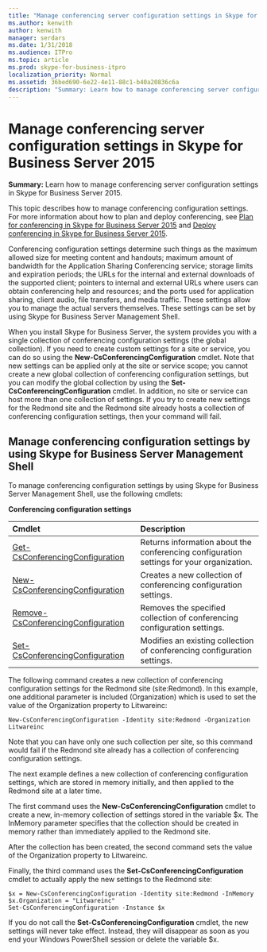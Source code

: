 ```yaml
---
title: "Manage conferencing server configuration settings in Skype for Business Server 2015"
ms.author: kenwith
author: kenwith
manager: serdars
ms.date: 1/31/2018
ms.audience: ITPro
ms.topic: article
ms.prod: skype-for-business-itpro
localization_priority: Normal
ms.assetid: 36bed690-6e22-4e11-88c1-b40a20836c6a
description: "Summary: Learn how to manage conferencing server configuration settings in Skype for Business Server 2015."
---
```


# Manage conferencing server configuration settings in Skype for Business Server 2015
 
**Summary:** Learn how to manage conferencing server configuration settings in Skype for Business Server 2015.
  
This topic describes how to manage conferencing configuration settings. For more information about how to plan and deploy conferencing, see [Plan for conferencing in Skype for Business Server 2015](../../plan-your-deployment/conferencing/conferencing.md) and [Deploy conferencing in Skype for Business Server 2015](../../deploy/deploy-conferencing/deploy-conferencing.md).
  
Conferencing configuration settings determine such things as the maximum allowed size for meeting content and handouts; maximum amount of bandwidth for the Application Sharing Conferencing service; storage limits and expiration periods; the URLs for the internal and external downloads of the supported client; pointers to internal and external URLs where users can obtain conferencing help and resources; and the ports used for application sharing, client audio, file transfers, and media traffic. These settings allow you to manage the actual servers themselves. These settings can be set by using Skype for Business Server Management Shell.
  
When you install Skype for Business Server, the system provides you with a single collection of conferencing configuration settings (the global collection). If you need to create custom settings for a site or service, you can do so using the **New-CsConferencingConfiguration** cmdlet. Note that new settings can be applied only at the site or service scope; you cannot create a new global collection of conferencing configuration settings, but you can modify the global collection by using the **Set-CsConferencingConfiguration** cmdlet. In addition, no site or service can host more than one collection of settings. If you try to create new settings for the Redmond site and the Redmond site already hosts a collection of conferencing configuration settings, then your command will fail.
  
## Manage conferencing configuration settings by using Skype for Business Server Management Shell

To manage conferencing configuration settings by using Skype for Business Server Management Shell, use the following cmdlets:
  
**Conferencing configuration settings**

|**Cmdlet**|**Description**|
|:-----|:-----|
|[Get-CsConferencingConfiguration](https://docs.microsoft.com/powershell/module/skype/get-csconferencingconfiguration?view=skype-ps) <br/> |Returns information about the conferencing configuration settings for your organization.  <br/> |
|[New-CsConferencingConfiguration](https://docs.microsoft.com/powershell/module/skype/new-csconferencingconfiguration?view=skype-ps) <br/> |Creates a new collection of conferencing configuration settings.  <br/> |
|[Remove-CsConferencingConfiguration](https://docs.microsoft.com/powershell/module/skype/remove-csconferencingconfiguration?view=skype-ps) <br/> |Removes the specified collection of conferencing configuration settings.  <br/> |
|[Set-CsConferencingConfiguration](https://docs.microsoft.com/powershell/module/skype/set-csconferencingconfiguration?view=skype-ps) <br/> |Modifies an existing collection of conferencing configuration settings.  <br/> |
   
The following command creates a new collection of conferencing configuration settings for the Redmond site (site:Redmond). In this example, one additional parameter is included (Organization) which is used to set the value of the Organization property to Litwareinc: 
  
```
New-CsConferencingConfiguration -Identity site:Redmond -Organization Litwareinc
```

Note that you can have only one such collection per site, so this command would fail if the Redmond site already has a collection of conferencing configuration settings. 
  
The next example defines a new collection of conferencing configuration settings, which are stored in memory initially, and then applied to the Redmond site at a later time. 
  
The first command uses the **New-CsConferencingConfiguration** cmdlet to create a new, in-memory collection of settings stored in the variable $x. The InMemory parameter specifies that the collection should be created in memory rather than immediately applied to the Redmond site.
  
After the collection has been created, the second command sets the value of the Organization property to Litwareinc. 
  
Finally, the third command uses the **Set-CsConferencingConfiguration** cmdlet to actually apply the new settings to the Redmond site:
  
```
$x = New-CsConferencingConfiguration -Identity site:Redmond -InMemory
$x.Organization = "Litwareinc"
Set-CsConferencingConfiguration -Instance $x
```

If you do not call the **Set-CsConferencingConfiguration** cmdlet, the new settings will never take effect. Instead, they will disappear as soon as you end your Windows PowerShell session or delete the variable $x.
  

